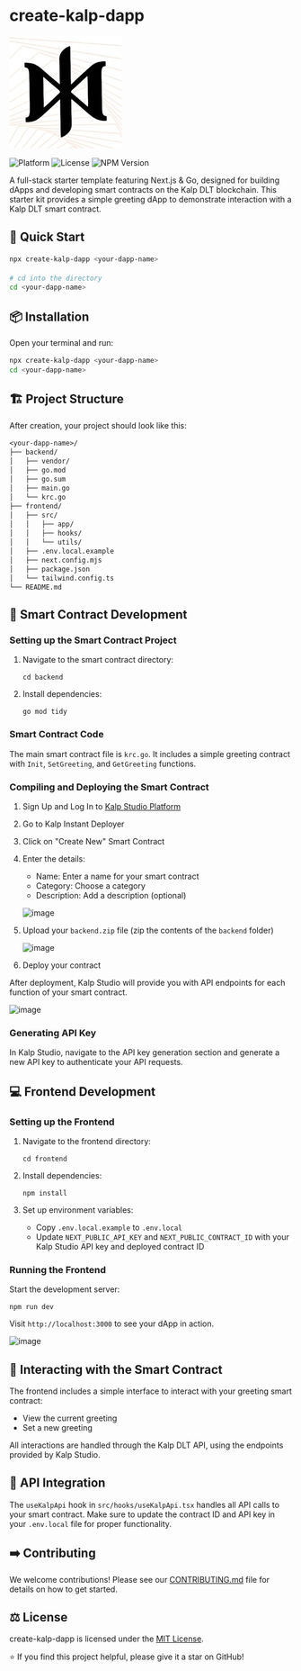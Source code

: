 # create-kalp-dapp

![Kalp DLT](/frontend/src/app/favicon.ico)

![Platform](https://img.shields.io/badge/platform-Kalp%20DLT-blue)
![License](https://img.shields.io/badge/license-MIT-green)
![NPM Version](https://img.shields.io/npm/v/create-kalp-dapp)

A full-stack starter template featuring Next.js & Go, designed for building dApps and developing smart contracts on the Kalp DLT blockchain. This starter kit provides a simple greeting dApp to demonstrate interaction with a Kalp DLT smart contract.

## 🚀 Quick Start

```sh
npx create-kalp-dapp <your-dapp-name>

# cd into the directory
cd <your-dapp-name>
```

## 📦 Installation

Open your terminal and run:

```sh
npx create-kalp-dapp <your-dapp-name>
cd <your-dapp-name>
```

## 🏗 Project Structure

After creation, your project should look like this:

```
<your-dapp-name>/
├── backend/
│   ├── vendor/
│   ├── go.mod
│   ├── go.sum
│   ├── main.go
│   └── krc.go
├── frontend/
│   ├── src/
│   │   ├── app/
│   │   ├── hooks/
│   │   └── utils/
│   ├── .env.local.example
│   ├── next.config.mjs
│   ├── package.json
│   └── tailwind.config.ts
└── README.md
```

## 📜 Smart Contract Development

### Setting up the Smart Contract Project

1. Navigate to the smart contract directory:
   ```
   cd backend
   ```

2. Install dependencies:
   ```
   go mod tidy
   ```

### Smart Contract Code

The main smart contract file is `krc.go`. It includes a simple greeting contract with `Init`, `SetGreeting`, and `GetGreeting` functions.

### Compiling and Deploying the Smart Contract

1. Sign Up and Log In to [Kalp Studio Platform](https://console.kalp.studio/)
2. Go to Kalp Instant Deployer
3. Click on "Create New" Smart Contract
4. Enter the details:
   - Name: Enter a name for your smart contract
   - Category: Choose a category
   - Description: Add a description (optional)

   ![image](https://github.com/user-attachments/assets/39f41f16-a311-4427-8284-b9303872aa9e)

5. Upload your `backend.zip` file (zip the contents of the `backend` folder)

   ![image](https://github.com/user-attachments/assets/104f9955-05ce-4597-8348-628cf3e414ca)

6. Deploy your contract

After deployment, Kalp Studio will provide you with API endpoints for each function of your smart contract.

   ![image](https://github.com/user-attachments/assets/a223d7b9-d972-48b0-9aa2-06b7bea5a00f)

### Generating API Key

In Kalp Studio, navigate to the API key generation section and generate a new API key to authenticate your API requests.

## 💻 Frontend Development

### Setting up the Frontend

1. Navigate to the frontend directory:
   ```
   cd frontend
   ```

2. Install dependencies:
   ```
   npm install
   ```

3. Set up environment variables:
   - Copy `.env.local.example` to `.env.local`
   - Update `NEXT_PUBLIC_API_KEY` and `NEXT_PUBLIC_CONTRACT_ID` with your Kalp Studio API key and deployed contract ID

### Running the Frontend

Start the development server:

```
npm run dev
```

Visit `http://localhost:3000` to see your dApp in action.

![image](https://github.com/user-attachments/assets/afb392bd-4653-4325-a2d2-295d4527cac8)

## 🔧 Interacting with the Smart Contract

The frontend includes a simple interface to interact with your greeting smart contract:

- View the current greeting
- Set a new greeting

All interactions are handled through the Kalp DLT API, using the endpoints provided by Kalp Studio.

## 🔑 API Integration

The `useKalpApi` hook in `src/hooks/useKalpApi.tsx` handles all API calls to your smart contract. Make sure to update the contract ID and API key in your `.env.local` file for proper functionality.

## ➡️ Contributing

We welcome contributions! Please see our [CONTRIBUTING.md](https://github.com/Spydiecy/create-kalp-dapp/blob/main/CONTRIBUTING.md) file for details on how to get started.

## ⚖️ License

create-kalp-dapp is licensed under the [MIT License](https://github.com/Spydiecy/create-kalp-dapp/blob/main/LICENSE).


⭐️ If you find this project helpful, please give it a star on GitHub!
